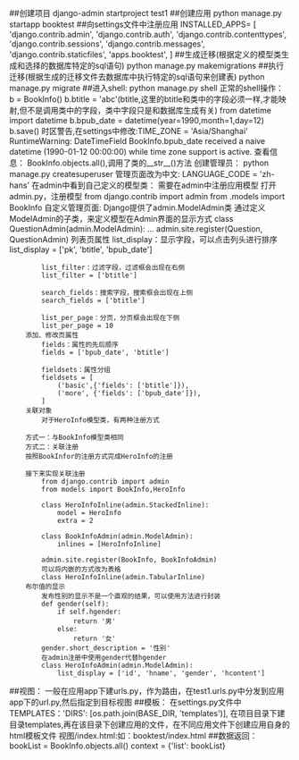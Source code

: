 ##创建项目
    django-admin startproject test1
##创建应用
    python manage.py startapp booktest
##向settings文件中注册应用
        INSTALLED_APPS= [
        'django.contrib.admin',
        'django.contrib.auth',
        'django.contrib.contenttypes',
        'django.contrib.sessions',
        'django.contrib.messages',
        'django.contrib.staticfiles',
        'apps.booktest',
    ]
##生成迁移(根据定义的模型类生成和选择的数据库特定的sql语句)
    python manage.py makemigrations
##执行迁移(根据生成的迁移文件去数据库中执行特定的sql语句来创建表)
    python manage.py migrate
##进入shell:
    python manage.py shell
    正常的shell操作：
        b = BookInfo()
        b.btitle = 'abc'(btitle,这里的btitle和类中的字段必须一样,才能映射,但不是调用类中的字段，类中字段只是和数据库生成有关)
        from datetime import datetime
        b.bpub_date = datetime(year=1990,month=1,day=12)
        b.save()
    时区警告,在settings中修改:TIME_ZONE = 'Asia/Shanghai'
    RuntimeWarning: DateTimeField BookInfo.bpub_date received a naive datetime (1990-01-12 00:00:00) while time zone support is active.
    查看信息：
        BookInfo.objects.all(),调用了类的__str__()方法
    创建管理员：
        python manage.py createsuperuser
    管理页面改为中文:
        LANGUAGE_CODE = 'zh-hans'
    在admin中看到自己定义的模型类：
        需要在admin中注册应用模型
            打开admin.py，注册模型
            from django.contrib import admin
            from .models import BookInfo
    自定义管理页面:
        Django提供了admin.ModelAdmin类
        通过定义ModelAdmin的子类，来定义模型在Admin界面的显示方式
        class QuestionAdmin(admin.ModelAdmin):
            ...
        admin.site.register(Question, QuestionAdmin)
        列表页属性
            list_display：显示字段，可以点击列头进行排序
            list_display = ['pk', 'btitle', 'bpub_date']

            list_filter：过滤字段，过滤框会出现在右侧
            list_filter = ['btitle']

            search_fields：搜索字段，搜索框会出现在上侧
            search_fields = ['btitle']

            list_per_page：分页，分页框会出现在下侧
            list_per_page = 10
        添加、修改页属性
            fields：属性的先后顺序
            fields = ['bpub_date', 'btitle']

            fieldsets：属性分组
            fieldsets = [
                ('basic',{'fields': ['btitle']}),
                ('more', {'fields': ['bpub_date']}),
            ]
        关联对象
            对于HeroInfo模型类，有两种注册方式

        方式一：与BookInfo模型类相同
        方式二：关联注册
        按照BookInfor的注册方式完成HeroInfo的注册

        接下来实现关联注册
            from django.contrib import admin
            from models import BookInfo,HeroInfo

            class HeroInfoInline(admin.StackedInline):
                model = HeroInfo
                extra = 2

            class BookInfoAdmin(admin.ModelAdmin):
                inlines = [HeroInfoInline]

            admin.site.register(BookInfo, BookInfoAdmin)
            可以将内嵌的方式改为表格
            class HeroInfoInline(admin.TabularInline)
        布尔值的显示
            发布性别的显示不是一个直观的结果，可以使用方法进行封装
            def gender(self):
                if self.hgender:
                    return '男'
                else:
                    return '女'
            gender.short_description = '性别'
            在admin注册中使用gender代替hgender
            class HeroInfoAdmin(admin.ModelAdmin):
                list_display = ['id', 'hname', 'gender', 'hcontent']
##视图：
    一般在应用app下建urls.py，作为路由，在test1.urls.py中分发到应用app下的url.py,然后指定到目标视图
##模板：
    在settings.py文件中TEMPLATES：'DIRS': [os.path.join(BASE_DIR, 'templates')],
    在项目目录下建目录templates,再在该目录下创建应用的文件，在不同应用文件下创建应用自身的html模板文件
    视图/index.html:如：booktest/index.html
##数据返回：
    bookList = BookInfo.objects.all()
    context = {'list': bookList}